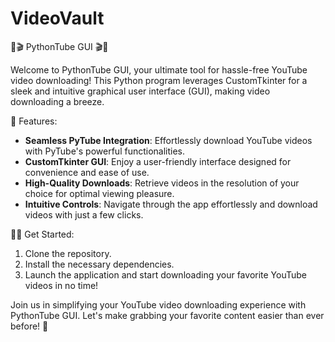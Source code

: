 # VideoVault
🐍🎬 PythonTube GUI 🎬🐍

Welcome to PythonTube GUI, your ultimate tool for hassle-free YouTube video downloading! This Python program leverages CustomTkinter for a sleek and intuitive graphical user interface (GUI), making video downloading a breeze.

🚀 Features:
- **Seamless PyTube Integration**: Effortlessly download YouTube videos with PyTube's powerful functionalities.
- **CustomTkinter GUI**: Enjoy a user-friendly interface designed for convenience and ease of use.
- **High-Quality Downloads**: Retrieve videos in the resolution of your choice for optimal viewing pleasure.
- **Intuitive Controls**: Navigate through the app effortlessly and download videos with just a few clicks.

👨‍💻 Get Started:
1. Clone the repository.
2. Install the necessary dependencies.
3. Launch the application and start downloading your favorite YouTube videos in no time!

Join us in simplifying your YouTube video downloading experience with PythonTube GUI. Let's make grabbing your favorite content easier than ever before! 🌟
